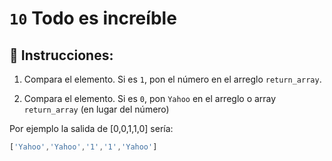 # `10` Todo es increíble

## 📝 Instrucciones:

1. Compara el elemento. Si es `1`, pon el número en el arreglo `return_array`.

2. Compara el elemento. Si es `0`, pon `Yahoo` en el arreglo o array `return_array` (en lugar del número)

Por ejemplo la salida de [0,0,1,1,0] sería:

```js
['Yahoo','Yahoo','1','1','Yahoo']
```

